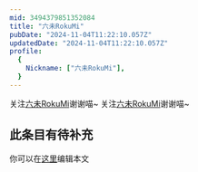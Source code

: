 ```yaml
---
mid: 3494379851352084
title: "六未RokuMi"
pubDate: "2024-11-04T11:22:10.057Z"
updatedDate: "2024-11-04T11:22:10.057Z"
profile:
  {
    Nickname: ["六未RokuMi"],
  }
---
```


关注[六未RokuMi](https://space.bilibili.com/3494379851352084)谢谢喵~ 关注[六未RokuMi](https://space.bilibili.com/3494379851352084)谢谢喵~

## 此条目有待补充
你可以在[这里](https://github.com/Yuhanawa/VTuber.ICU-Content/edit/master/v/六未RokuMi/index.md)编辑本文
